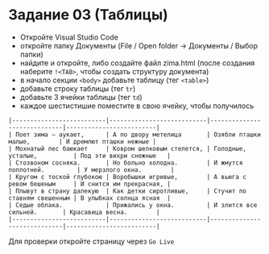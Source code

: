 # Задание 03 (Таблицы)

- Откройте Visual Studio Code
- откройте папку Документы (File / Open folder -> Документы / Выбор папки)
- найдите и откройте, либо создайте файл zima.html (после создания наберите `!<TAB>`, чтобы создать структуру документа)
- в начало секции `<body>` добавьте таблицу (тег `<table>`)
- добавьте строку таблицы (тег `tr`)
- добавьте 3 ячейки таблицы (тег `td`)
- каждое шестистишие поместите в свою ячейку, чтобы получилось 
```
|--------------------------|---------------------------|-----------------------------|-------------------------|
| Поет зима — аукает,      | А по двору метелица       | Озябли пташки малые,        | И дремлют пташки нежные |
| Мохнатый лес баюкает     | Ковром шелковым стелется, | Голодные, усталые,          | Под эти вихри снежные   |
| Стозвоном сосняка.       | Но больно холодна.        | И жмутся поплотней.         | У мерзлого окна.        |
| Кругом с тоской глубокою | Воробышки игривые,        | А вьюга с ревом бешеным     | И снится им прекрасная, |
| Плывут в страну далекую  | Как детки сиротливые,     | Стучит по ставням свешенным | В улыбках солнца ясная  |
| Седые облака.            | Прижались у окна.         | И злится все сильней.       | Красавица весна.        |
|--------------------------|---------------------------|-----------------------------|-------------------------|
```
Для проверки откройте страницу через `Go Live`
